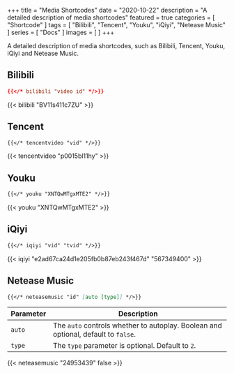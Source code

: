 +++
title = "Media Shortcodes"
date = "2020-10-22"
description = "A detailed description of media shortcodes"
featured = true
categories = [
  "Shortcode"
]
tags = [
  "Bilibili",
  "Tencent",
  "Youku",
  "iQiyi",
  "Netease Music"
]
series = [
  "Docs"
]
images = [
]
+++

A detailed description of media shortcodes, such as Bilibili, Tencent, Youku, iQiyi and Netease Music.
<!--more-->

## Bilibili

```toml
{{</* bilibili "video id" */>}}
```

{{< bilibili "BV11s411c7ZU" >}}

## Tencent

```markdown
{{</* tencentvideo "vid" */>}}
```

{{< tencentvideo "p0015bl11hy" >}}

## Youku

```markdown
{{</* youku "XNTQwMTgxMTE2" */>}}
```

{{< youku "XNTQwMTgxMTE2" >}}

## iQiyi

```markdown
{{</* iqiyi "vid" "tvid" */>}}
```

{{< iqiyi "e2ad67ca24d1e205fb0b87eb243f467d" "567349400" >}}

## Netease Music

```markdown
{{</* neteasemusic "id" [auto [type]] */>}}
```

| Parameter | Description |
|---|---|
| `auto` | The `auto` controls whether to autoplay. Boolean and optional, default to `false`.
| `type` | The `type` parameter is optional. Default to `2`.

{{< neteasemusic "24953439" false >}}
